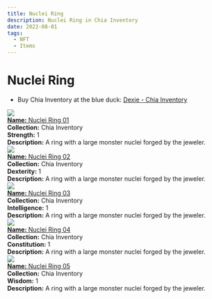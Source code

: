```yaml
---
title: Nuclei Ring
description: Nuclei Ring in Chia Inventory
date: 2022-08-01
tags:
  - NFT
  - Items
---
```


# Nuclei Ring

- Buy Chia Inventory at the blue duck: [Dexie - Chia Inventory](https://dexie.space/offers/col16fpva26fhdjp2echs3cr7c30gzl7qe67hu9grtsjcqldz354asjsyzp6wx/xch)

<div class="item_thumbnail_detail">
<img src="https://lmsctphmbooladpu6lxrvi44stiw4gjkwqt3u6qe62zyponiwe.arweave.net/WyQpvOwLnLAN_9PLvGqOclNFuGSq0J7p6BPazh7mosY"><br/>
<div><a href="https://www.spacescan.io/xch/coin/0xb3e0d7207ae44b6d2facf969a8c884cf4e7f749a52f544c58aef005d9c50420b"><strong>Name:</strong> Nuclei Ring 01</a></div>
<div><strong>Collection:</strong> Chia Inventory</div>
<div><strong>Strength:</strong> 1</div>
<div><strong>Description:</strong> A ring with a large monster nuclei forged by the jeweler.</div>
</div>
<div class="item_thumbnail_detail">
<img src="https://k36rfr4xwot2ehr2kszklyt32bj7ma4h56wnpqdwqnxj4ipanu.arweave.net/Vv0Sx5e-zp6IeOlSypeJ70FP2A4fvrNfAdoNuniHgbY"><br/>
<div><a href="https://www.spacescan.io/xch/coin/0x0830216ba2218e3ce2980c1de0f76e3092a4e0a049ae89b0e0f99919064e0355"><strong>Name:</strong> Nuclei Ring 02</a></div>
<div><strong>Collection:</strong> Chia Inventory</div>
<div><strong>Dexterity:</strong> 1</div>
<div><strong>Description:</strong> A ring with a large monster nuclei forged by the jeweler.</div>
</div>
<div class="item_thumbnail_detail">
<img src="https://tomzzrmqnnc2cxiz7swss4f4cwdm3fvhdiujpmlgbmpvnym73oma.arweave.net/m5mcxZBrRaFdGfytKXC8FYbNlqcaKJexZgsfVuGf25g"><br/>
<div><a href="https://www.spacescan.io/xch/coin/0xec141258791ed14ea1473b254c58ac3f561f5cf2cbfc32d5b7908aeb67f1ec61"><strong>Name:</strong> Nuclei Ring 03</a></div>
<div><strong>Collection:</strong> Chia Inventory</div>
<div><strong>Intelligence:</strong> 1</div>
<div><strong>Description:</strong> A ring with a large monster nuclei forged by the jeweler.</div>
</div>
<div class="item_thumbnail_detail">
<img src="https://bxnmr4ly4hvnvuvyqxafi4exktzcrjizrczbiaem5nkayk7sbm.arweave.net/DdrI8Xjh6trSuIXAVHCXVPIopRmIshQAjOtUDCvy_C0"><br/>
<div><a href="https://www.spacescan.io/xch/coin/0x7a8b3c4b46d9cdc4ae4c64ef4fdd7e689a6c74ed66f8ffa540c90db3654328c8"><strong>Name:</strong> Nuclei Ring 04</a></div>
<div><strong>Collection:</strong> Chia Inventory</div>
<div><strong>Constitution:</strong> 1</div>
<div><strong>Description:</strong> A ring with a large monster nuclei forged by the jeweler.</div>
</div>
<div class="item_thumbnail_detail">
<img src="https://zjau525d3rvrh3ortjzz6qwohxm675hksrg2ey6lygj7hwjz6m7a.arweave.net/ykFO66PcaxPt0Zpzn0LOPdnv9OqUTaJjy8GT89k58z4"><br/>
<div><a href="https://www.spacescan.io/xch/coin/0x42816380c636e0cb88ab69120ef04d19e3c5e3499df2ee00344e765e37d0ebb4"><strong>Name:</strong> Nuclei Ring 05</a></div>
<div><strong>Collection:</strong> Chia Inventory</div>
<div><strong>Wisdom:</strong> 1</div>
<div><strong>Description:</strong> A ring with a large monster nuclei forged by the jeweler.</div>
</div>

